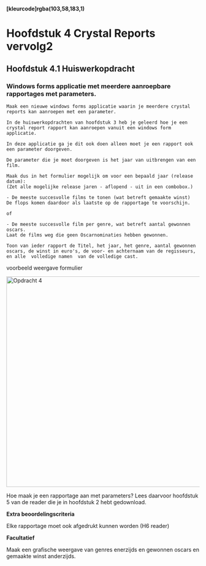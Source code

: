 #### [kleurcode]rgba(103,58,183,1)

# Hoofdstuk 4 Crystal Reports vervolg2

## Hoofdstuk 4.1 Huiswerkopdracht

### Windows forms applicatie met meerdere aanroepbare rapportages met parameters.

    Maak een nieuwe windows forms applicatie waarin je meerdere crystal reports kan aanroepen met een parameter.

    In de huiswerkopdrachten van hoofdstuk 3 heb je geleerd hoe je een crystal report rapport kan aanroepen vanuit een windows form applicatie. 
    
    In deze applicatie ga je dit ook doen alleen moet je een rapport ook een parameter doorgeven.
     
    De parameter die je moet doorgeven is het jaar van uitbrengen van een film.
    
    Maak dus in het formulier mogelijk om voor een bepaald jaar (release datum):
    (Zet alle mogelijke release jaren - aflopend - uit in een combobox.)

    - De meeste succesvolle films te tonen (wat betreft gemaakte winst) 
    De flops komen daardoor als laatste op de rapportage te voorschijn.

    of 
     
    - De meeste succesvolle film per genre, wat betreft aantal gewonnen oscars.
    Laat de films weg die geen Oscarnominaties hebben gewonnen.

    Toon van ieder rapport de Titel, het jaar, het genre, aantal gewonnen oscars, de winst in euro's, de voor- en achternaam van de regisseurs, en alle  volledige namen  van de volledige cast.


voorbeeld weergave formulier

<img src="https://elo.kw1c.nl/CMS/Studie/811%20ICT-Academie/811%20VakkenInhoud/%5BB.26%20SQL%5D%20SQL%20%20Databases/25187%20%C2%A0%20Applicatie-%20en%20mediaontwikkelaar/Productie/opdracht4.png" width="550" title="Opdracht 4">

Hoe maak je een rapportage aan met parameters? Lees daarvoor hoofdstuk 5 van de reader die je in hoofdstuk 2 hebt gedownload.

__Extra beoordelingscriteria__

Elke rapportage moet ook afgedrukt kunnen worden (H6 reader)

__Facultatief__

Maak een grafische weergave van genres enerzijds en gewonnen oscars en gemaakte winst anderzijds. 



